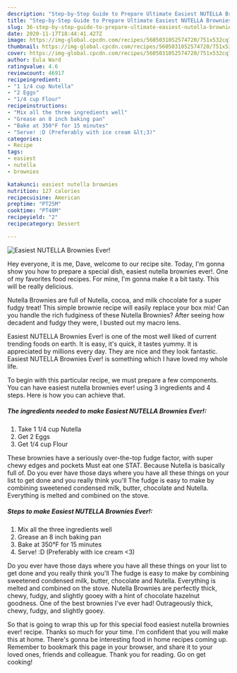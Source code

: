 ```yaml
---
description: "Step-by-Step Guide to Prepare Ultimate Easiest NUTELLA Brownies Ever!"
title: "Step-by-Step Guide to Prepare Ultimate Easiest NUTELLA Brownies Ever!"
slug: 36-step-by-step-guide-to-prepare-ultimate-easiest-nutella-brownies-ever
date: 2020-11-17T18:44:41.427Z
image: https://img-global.cpcdn.com/recipes/5605031052574720/751x532cq70/easiest-nutella-brownies-ever-recipe-main-photo.jpg
thumbnail: https://img-global.cpcdn.com/recipes/5605031052574720/751x532cq70/easiest-nutella-brownies-ever-recipe-main-photo.jpg
cover: https://img-global.cpcdn.com/recipes/5605031052574720/751x532cq70/easiest-nutella-brownies-ever-recipe-main-photo.jpg
author: Eula Ward
ratingvalue: 4.6
reviewcount: 46917
recipeingredient:
- "1 1/4 cup Nutella"
- "2 Eggs"
- "1/4 cup Flour"
recipeinstructions:
- "Mix all the three ingredients well"
- "Grease an 8 inch baking pan"
- "Bake at 350°F for 15 minutes"
- "Serve! :D (Preferably with ice cream &lt;3)"
categories:
- Recipe
tags:
- easiest
- nutella
- brownies

katakunci: easiest nutella brownies 
nutrition: 127 calories
recipecuisine: American
preptime: "PT25M"
cooktime: "PT40M"
recipeyield: "2"
recipecategory: Dessert

---
```



![Easiest NUTELLA Brownies Ever!](https://img-global.cpcdn.com/recipes/5605031052574720/751x532cq70/easiest-nutella-brownies-ever-recipe-main-photo.jpg)

Hey everyone, it is me, Dave, welcome to our recipe site. Today, I'm gonna show you how to prepare a special dish, easiest nutella brownies ever!. One of my favorites food recipes. For mine, I'm gonna make it a bit tasty. This will be really delicious.

Nutella Brownies are full of Nutella, cocoa, and milk chocolate for a super fudgy treat! This simple brownie recipe will easily replace your box mix! Can you handle the rich fudginess of these Nutella Brownies? After seeing how decadent and fudgy they were, I busted out my macro lens.

Easiest NUTELLA Brownies Ever! is one of the most well liked of current trending foods on earth. It is easy, it's quick, it tastes yummy. It is appreciated by millions every day. They are nice and they look fantastic. Easiest NUTELLA Brownies Ever! is something which I have loved my whole life.


To begin with this particular recipe, we must prepare a few components. You can have easiest nutella brownies ever! using 3 ingredients and 4 steps. Here is how you can achieve that.

<!--inarticleads1-->

##### The ingredients needed to make Easiest NUTELLA Brownies Ever!:

1. Take 1 1/4 cup Nutella
1. Get 2 Eggs
1. Get 1/4 cup Flour


These brownies have a seriously over-the-top fudge factor, with super chewy edges and pockets Must eat one STAT. Because Nutella is basically full of. Do you ever have those days where you have all these things on your list to get done and you really think you&#39;ll The fudge is easy to make by combining sweetened condensed milk, butter, chocolate and Nutella. Everything is melted and combined on the stove. 

<!--inarticleads2-->

##### Steps to make Easiest NUTELLA Brownies Ever!:

1. Mix all the three ingredients well
1. Grease an 8 inch baking pan
1. Bake at 350°F for 15 minutes
1. Serve! :D (Preferably with ice cream &lt;3)


Do you ever have those days where you have all these things on your list to get done and you really think you&#39;ll The fudge is easy to make by combining sweetened condensed milk, butter, chocolate and Nutella. Everything is melted and combined on the stove. Nutella Brownies are perfectly thick, chewy, fudgy, and slightly gooey with a hint of chocolate hazelnut goodness. One of the best brownies I&#39;ve ever had! Outrageously thick, chewy, fudgy, and slightly gooey. 

So that is going to wrap this up for this special food easiest nutella brownies ever! recipe. Thanks so much for your time. I'm confident that you will make this at home. There's gonna be interesting food in home recipes coming up. Remember to bookmark this page in your browser, and share it to your loved ones, friends and colleague. Thank you for reading. Go on get cooking!
